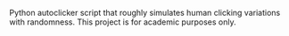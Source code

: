 Python autoclicker script that roughly simulates human clicking variations with randomness. This project is for academic purposes only.